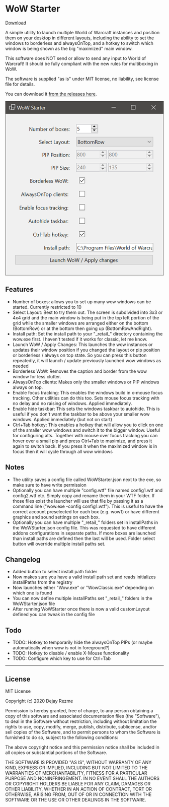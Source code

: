 # WoW Starter

[Download](https://github.com/DejayRezme/WoWStarter/releases)

A simple utility to launch multiple World of Warcraft instances and position them on your desktop in different layouts, including the ability to set the windows to borderless and alwaysOnTop, and a hotkey to switch which window is being shown as the big "maximized" main window.

This software does NOT send or allow to send any input to World of Warcraft! It should be fully compliant with the new rules for multiboxing in WoW.

The software is supplied "as is" under MIT license, no liability, see license file for details.

You can download it [from the releases here](https://github.com/DejayRezme/WoWStarter/releases).

![screenshot](screenshot.png)

## Features

* Number of boxes: allows you to set up many wow windows can be started. Currently restricted to 10
* Select Layout: Best to try them out. The screen is subdivided into 3x3 or 4x4 grid and the main window is being put in the top left portion of the grid while the smaller windows are arranged either on the bottom (BottomRow) or at the bottom then going up (BottomRowAndRight).
* Install path: Set the install path to your "\_retail\_" directory containing the wow.exe first. I haven't tested if it works for classic, let me know.
* Launch WoW / Apply Changes: This launches the wow instances or updates their window position if you changed the layout or pip position or borderless / always on top state. So you can press this button repeatedly, it will launch / update previously launched wow windows as needed
* Borderless WoW: Removes the caption and border from the wow window for less clutter. 
* AlwaysOnTop clients: Makes only the smaller windows or PIP windows always on top.
* Enable focus tracking: This enables the windows build in x-mouse focus tracking. Other utilities can do this too. Sets mouse focus tracking with no delay and no raising of windows. Applied immediately.
* Enable hide taskbar: This sets the windows taskbar to autohide. This is useful if you don't want the taskbar to be above your smaller wow windows. Applied immediately (but not on start)
* Ctrl+Tab hotkey: This enables a hotkey that will allow you to click on one of the smaller wow windows and switch it to the bigger window. Useful for configuring alts. Together with mouse over focus tracking you can hover over a small pip and press Ctrl+Tab to maximize, and press it again to switch back. If you press it when the maximized window is in focus then it will cycle through all wow windows

## Notes

* The utility saves a config file called WoWStarter.json next to the exe, so make sure to have write permission
* Optionally you can have multiple "config.wtf" file named config1.wtf and config2.wtf etc. Simply copy and rename them in your WTF folder. If those files exist the launcher will use that file by passing it as a command line ("wow.exe -config config1.wtf"). This is useful to have the correct account preselected for each box (e.g. wow1) or have different graphics and sound settings on each box.
* Optionally you can have multiple "\_retail\_" folders set in installPaths in the WoWStarter.json config file. This was requested to have different addons configurations in separate paths. If more boxes are launched than install paths are defined then the last will be used. Folder select button will override multiple install paths set.

## Changelog

* Added button to select install path folder
* Now makes sure you have a valid install path set and reads initializes installPaths from the registry
* Now launches either "Wow.exe" or "WowClassic.exe" depending on which one is found
* You can now define multiple installPaths set "\_retail\_" folders in the WoWStarter.json file
* After running WoWStarter once there is now a valid customLayout defined you can tweak in the config file

## Todo

* TODO: Hotkey to temporarily hide the alwaysOnTop PIPs (or maybe automatically when wow is not in foreground?)
* TODO: Hotkey to disable / enable X-Mouse functionality
* TODO: Configure which key to use for Ctrl+Tab

---

## License

MIT License

Copyright (c) 2020 Dejay Rezme

Permission is hereby granted, free of charge, to any person obtaining a copy
of this software and associated documentation files (the "Software"), to deal
in the Software without restriction, including without limitation the rights
to use, copy, modify, merge, publish, distribute, sublicense, and/or sell
copies of the Software, and to permit persons to whom the Software is
furnished to do so, subject to the following conditions:

The above copyright notice and this permission notice shall be included in all
copies or substantial portions of the Software.

THE SOFTWARE IS PROVIDED "AS IS", WITHOUT WARRANTY OF ANY KIND, EXPRESS OR
IMPLIED, INCLUDING BUT NOT LIMITED TO THE WARRANTIES OF MERCHANTABILITY,
FITNESS FOR A PARTICULAR PURPOSE AND NONINFRINGEMENT. IN NO EVENT SHALL THE
AUTHORS OR COPYRIGHT HOLDERS BE LIABLE FOR ANY CLAIM, DAMAGES OR OTHER
LIABILITY, WHETHER IN AN ACTION OF CONTRACT, TORT OR OTHERWISE, ARISING FROM,
OUT OF OR IN CONNECTION WITH THE SOFTWARE OR THE USE OR OTHER DEALINGS IN THE
SOFTWARE.